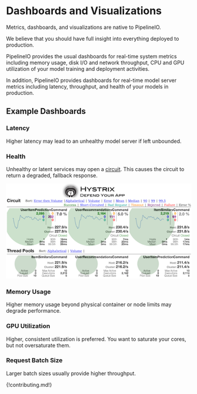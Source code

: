# Dashboards and Visualizations 
Metrics, dashboards, and visualizations are native to PipelineIO.  

We believe that you should have full insight into everything deployed to production.

PipelineIO provides the usual dashboards for real-time system metrics including memory usage, disk I/O and network throughput, CPU and GPU utilization of your model training and deployment activities.

In addition, PipelineIO provides dashboards for real-time model server metrics including latency, throughput, and health of your models in production.

## Example Dashboards

### Latency
Higher latency may lead to an unhealthy model server if left unbounded.

### Health
Unhealthy or latent services may open a [circuit](https://www.infoq.com/interviews/Building-Resilient-Systems-Michael-Nygard).  This causes the circuit to return a degraded, fallback response.

![Model Health](/img/hystrix-example-600x306.png)

### Memory Usage
Higher memory usage beyond physical container or node limits may degrade performance.

### GPU Utilization
Higher, consistent utilization is preferred.  You want to saturate your cores, but not oversaturate them.

### Request Batch Size
Larger batch sizes usually provide higher throughput.

{!contributing.md!}
